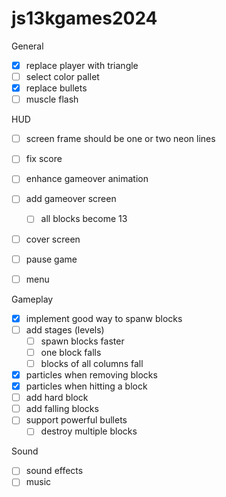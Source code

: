 # js13kgames2024

General

- [x] replace player with triangle
- [ ] select color pallet
- [x] replace bullets
- [ ] muscle flash

HUD

- [ ] screen frame should be one or two neon lines
- [ ] fix score
- [ ] enhance gameover animation
- [ ] add gameover screen
    - [ ] all blocks become 13
- [ ] cover screen
- [ ] pause game
- [ ] menu


Gameplay

- [x] implement good way to spanw blocks
- [ ] add stages (levels)
    - [ ] spawn blocks faster
    - [ ] one block falls
    - [ ] blocks of all columns fall
- [x] particles when removing blocks
- [x] particles when hitting a block
- [ ] add hard block
- [ ] add falling blocks
- [ ] support powerful bullets
    - [ ] destroy multiple blocks

Sound

- [ ] sound effects
- [ ] music